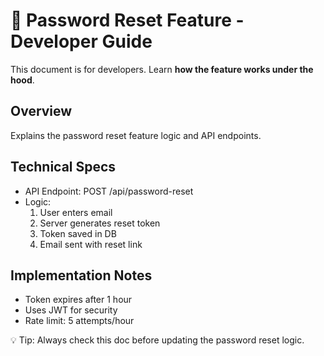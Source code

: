 # 🔧 Password Reset Feature - Developer Guide

This document is for developers. Learn **how the feature works under the hood**.

## Overview
Explains the password reset feature logic and API endpoints.

## Technical Specs
- API Endpoint: POST /api/password-reset
- Logic:
  1. User enters email
  2. Server generates reset token
  3. Token saved in DB
  4. Email sent with reset link

## Implementation Notes
- Token expires after 1 hour
- Uses JWT for security
- Rate limit: 5 attempts/hour

💡 Tip: Always check this doc before updating the password reset logic.